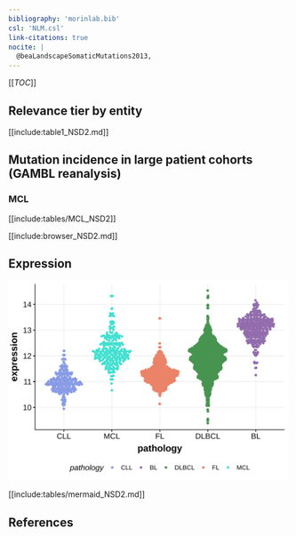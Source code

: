```yaml
---
bibliography: 'morinlab.bib'
csl: 'NLM.csl'
link-citations: true
nocite: |
  @beaLandscapeSomaticMutations2013, 
---
```

[[_TOC_]]


## Relevance tier by entity

[[include:table1_NSD2.md]]

## Mutation incidence in large patient cohorts (GAMBL reanalysis)

### MCL
[[include:tables/MCL_NSD2]]

<!---
## Mutation pattern and selective pressure estimates

-->




[[include:browser_NSD2.md]]

## Expression
![](images/gene_expression/NSD2_by_pathology.svg)
<!-- ORIGIN: beaLandscapeSomaticMutations2013 -->
<!-- MCL: beaLandscapeSomaticMutations2013 -->

[[include:tables/mermaid_NSD2.md]]

## References


